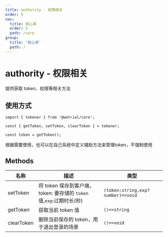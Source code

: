 ```yaml
---
title: authority - 权限相关
order: 5
nav:
  title: 核心库
  order: 3
  path: /core
group:
  title: '核心库'
  path: /
---
```


# authority - 权限相关

提供获取 token、权限等相关方法

## 使用方式

```tsx |pure
import { tokener } from '@wetrial/core';

const { getToken, setToken, clearToken } = tokener;

const token = getToken();
```

<Alert type="info">
  根据需要使用，也可以在自己系统中定义辅助方法来管理token，不强制使用
</Alert>

## Methods

| 名称 | 描述 | 类型 |
| --- | --- | --- |
| setToken | 将 token 保存到客户端，token: 要存储的 `token` 值,`exp`:过期时长(秒) | `(token:string,exp?number)=>void` |
| getToken | 获取当前 token 值 | `()=>string` |
| clearToken | 删除当前保存的 token，用于退出登录的场景 | `()=>void` |
